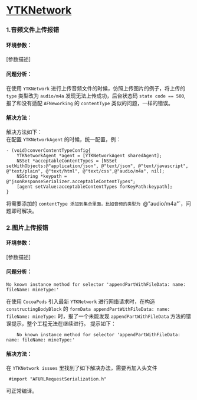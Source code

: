 # [YTKNetwork](https://github.com/yuantiku/YTKNetwork)

### 1.音频文件上传报错

#### 环境参数：

[参数描述]

#### 问题分析：

在使用 `YTKNetwork` 进行上传音频文件的时候，仿照上传图片的例子，将上传的 `type` 类型改为 `audio/m4a` 发现无法上传成功，后台状态码 `state code == 500`, 报了和没有适配 `AFNeworking` 的 `contentType` 类似的问题，一样的错误。

#### 解决方法：

解决方法如下：    
在配置 `YTKNetworkAgent` 的时候，统一配置，例：
		
	- (void)converContentTypeConfig{
    	YTKNetworkAgent *agent = [YTKNetworkAgent sharedAgent];
   		NSSet *acceptableContentTypes = [NSSet setWithObjects:@"application/json", @"text/json", @"text/javascript", @"text/plain", @"text/html", @"text/css",@"audio/m4a", nil];
    	NSString *keypath = 	@"jsonResponseSerializer.acceptableContentTypes";
    	[agent setValue:acceptableContentTypes forKeyPath:keypath];
	}
	
将需要添加的 `contentType 添加到集合里面，比如音频的类型为 `@"audio/m4a"`，问题即可解决。    

### 2.图片上传报错

#### 环境参数：

[参数描述]

#### 问题分析：

`No known instance method for selector 'appendPartWithFileData: name: fileName: mineType:'`

在使用 `CocoaPods` 引入最新 `YTKNetwork` 进行网络请求时，在构造 `constructingBodyBlock` 的 `formData appendPartWithFileData: name: fileName: mineType:` 时，报了一个未能发现 `appendPartWithFileData` 方法的错误提示，整个工程无法在继续进行。
提示如下：

		No known instance method for selector 'appendPartWithFileData: name: fileName: mineType:'

#### 解决方法：

在 `YTKNetwork issues` 里找到了如下解决办法，需要再加入头文件
     
     #import "AFURLRequestSerialization.h"
可正常编译。
